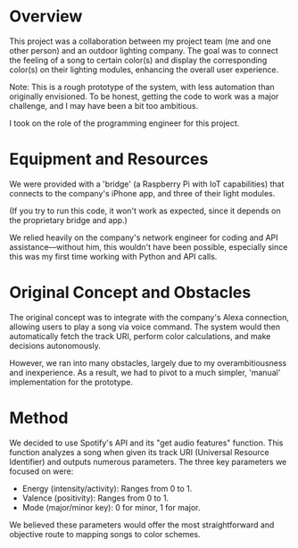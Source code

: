 # Overview

This project was a collaboration between my project team (me and one other person) and an outdoor lighting company. The goal was to connect the feeling of a song to certain color(s) and display the corresponding color(s) on their lighting modules, enhancing the overall user experience.

Note: This is a rough prototype of the system, with less automation than originally envisioned. To be honest, getting the code to work was a major challenge, and I may have been a bit too ambitious.

I took on the role of the programming engineer for this project.

# Equipment and Resources
We were provided with a 'bridge' (a Raspberry Pi with IoT capabilities) that connects to the company's iPhone app, and three of their light modules.

(If you try to run this code, it won't work as expected, since it depends on the proprietary bridge and app.)

We relied heavily on the company's network engineer for coding and API assistance—without him, this wouldn't have been possible, especially since this was my first time working with Python and API calls.
# Original Concept and Obstacles

The original concept was to integrate with the company's Alexa connection, allowing users to play a song via voice command. The system would then automatically fetch the track URI, perform color calculations, and make decisions autonomously.

However, we ran into many obstacles, largely due to my overambitiousness and inexperience. As a result, we had to pivot to a much simpler, 'manual' implementation for the prototype.
# Method

We decided to use Spotify's API and its "get audio features" function. This function analyzes a song when given its track URI (Universal Resource Identifier) and outputs numerous parameters. The three key parameters we focused on were:
*  Energy (intensity/activity): Ranges from 0 to 1.
*  Valence (positivity): Ranges from 0 to 1.
*  Mode (major/minor key): 0 for minor, 1 for major.

We believed these parameters would offer the most straightforward and objective route to mapping songs to color schemes.


